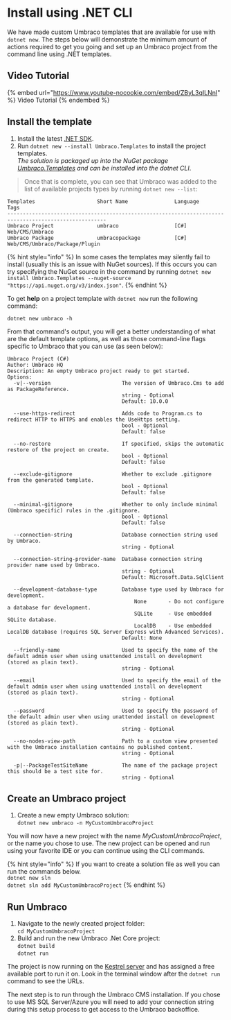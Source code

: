# Install using .NET CLI

We have made custom Umbraco templates that are available for use with `dotnet new`. The steps below will demonstrate the minimum amount of actions required to get you going and set up an Umbraco project from the command line using .NET templates.

## Video Tutorial

{% embed url="https://www.youtube-nocookie.com/embed/ZByL3qILNnI" %}
Video Tutorial
{% endembed %}

## Install the template

1. Install the latest [.NET SDK](https://dotnet.microsoft.com/download).
2. Run `dotnet new --install Umbraco.Templates` to install the project templates.\
   _The solution is packaged up into the NuGet package_ [_Umbraco.Templates_](https://www.nuget.org/packages/Umbraco.Templates) _and can be installed into the dotnet CLI_.

> Once that is complete, you can see that Umbraco was added to the list of available projects types by running `dotnet new --list`:

```
Templates                    Short Name               Language          Tags
------------------------------------------------------------------------------------------------------
Umbraco Project              umbraco                  [C#]              Web/CMS/Umbraco
Umbraco Package              umbracopackage           [C#]              Web/CMS/Umbraco/Package/Plugin
```

{% hint style="info" %}
In some cases the templates may silently fail to install (usually this is an issue with NuGet sources). If this occurs you can try specifying the NuGet source in the command by running `dotnet new install Umbraco.Templates --nuget-source "https://api.nuget.org/v3/index.json"`.
{% endhint %}

To get **help** on a project template with `dotnet new` run the following command:

`dotnet new umbraco -h`

From that command's output, you will get a better understanding of what are the default template options, as well as those command-line flags specific to Umbraco that you can use (as seen below):

```
Umbraco Project (C#)
Author: Umbraco HQ
Description: An empty Umbraco project ready to get started.
Options:
  -v|--version                       The version of Umbraco.Cms to add as PackageReference.
                                     string - Optional
                                     Default: 10.0.0

  --use-https-redirect               Adds code to Program.cs to redirect HTTP to HTTPS and enables the UseHttps setting.
                                     bool - Optional
                                     Default: false

  --no-restore                       If specified, skips the automatic restore of the project on create.
                                     bool - Optional
                                     Default: false

  --exclude-gitignore                Whether to exclude .gitignore from the generated template.
                                     bool - Optional
                                     Default: false

  --minimal-gitignore                Whether to only include minimal (Umbraco specific) rules in the .gitignore.
                                     bool - Optional
                                     Default: false

  --connection-string                Database connection string used by Umbraco.
                                     string - Optional

  --connection-string-provider-name  Database connection string provider name used by Umbraco.
                                     string - Optional
                                     Default: Microsoft.Data.SqlClient

  --development-database-type        Database type used by Umbraco for development.
                                         None       - Do not configure a database for development.
                                         SQLite     - Use embedded SQLite database.
                                         LocalDB    - Use embedded LocalDB database (requires SQL Server Express with Advanced Services).
                                     Default: None

  --friendly-name                    Used to specify the name of the default admin user when using unattended install on development (stored as plain text).
                                     string - Optional

  --email                            Used to specify the email of the default admin user when using unattended install on development (stored as plain text).
                                     string - Optional

  --password                         Used to specify the password of the default admin user when using unattended install on development (stored as plain text).
                                     string - Optional

  --no-nodes-view-path               Path to a custom view presented with the Umbraco installation contains no published content.
                                     string - Optional

  -p|--PackageTestSiteName           The name of the package project this should be a test site for.
                                     string - Optional
```

## Create an Umbraco project

1. Create a new empty Umbraco solution:\
   `dotnet new umbraco -n MyCustomUmbracoProject`

You will now have a new project with the name _MyCustomUmbracoProject_, or the name you chose to use. The new project can be opened and run using your favorite IDE or you can continue using the CLI commands.

{% hint style="info" %}
If you want to create a solution file as well you can run the commands below.\
`dotnet new sln`\
`dotnet sln add MyCustomUmbracoProject`
{% endhint %}

## Run Umbraco

1. Navigate to the newly created project folder:\
   `cd MyCustomUmbracoProject`
2. Build and run the new Umbraco .Net Core project:\
   `dotnet build`\
   `dotnet run`

The project is now running on the [Kestrel server](https://docs.microsoft.com/en-us/aspnet/core/fundamentals/servers/?view=aspnetcore-5.0\&tabs=windows#kestrel) and has assigned a free available port to run it on. Look in the terminal window after the `dotnet run` command to see the URLs.

The next step is to run through the Umbraco CMS installation. If you chose to use MS SQL Server/Azure you will need to add your connection string during this setup process to get access to the Umbraco backoffice.
